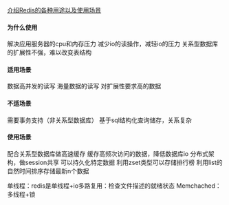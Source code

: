 [介绍Redis的各种用途以及使用场景](https://blog.csdn.net/u011277123/article/details/78692603/)

#### 为什么使用
解决应用服务器的cpu和内存压力
减少io的读操作，减轻io的压力
关系型数据库的扩展性不强，难以改变表结构

#### 适用场景
数据高并发的读写
海量数据的读写
对扩展性要求高的数据

#### 不适场景
需要事务支持（非关系型数据库）
基于sql结构化查询储存，关系复杂

#### 使用场景
配合关系型数据库做高速缓存
缓存高频次访问的数据，降低数据库io
分布式架构，做session共享
可以持久化特定数据
利用zset类型可以存储排行榜
利用list的自然时间排序存储最新n个数据


单线程：redis是单线程+io多路复用：检查文件描述的就绪状态
Memchached：多线程+锁